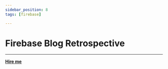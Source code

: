 ```yaml
---
sidebar_position: 8
tags: [firebase]

---
```


# Firebase Blog Retrospective

<hr></hr>

<a href="https://calendly.com/mattherzog/business-chat" target="_blank"><b><u>Hire me</u></b></a>